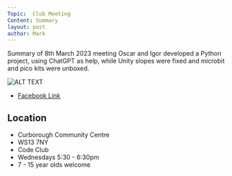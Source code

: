 ```yaml
---
Topic:  Club Meeting
Content: Summary
layout: post
author: Mark
---
```

Summary of 8th March 2023 meeting
Oscar and Igor developed a Python project, using ChatGPT as help, while Unity slopes were fixed and microbit and pico kits were unboxed.

![ALT TEXT](https://scontent.fbhx6-1.fna.fbcdn.net/v/t39.30808-6/331545164_163626943178117_3805083375570990427_n.jpg?stp=dst-jpg_p720x720&_nc_cat=102&ccb=1-7&_nc_sid=5f2048&_nc_ohc=L_8RctH8Bb8AX90Cepn&_nc_ht=scontent.fbhx6-1.fna&edm=AKK4YLsEAAAA&oh=00_AfAUiYjwUfTUHrKVX3iSmJpDU_8rwIG6TpJJQ4Rz7ySjmQ&oe=652C693B)

* [Facebook Link](https://www.facebook.com/720665616418529/posts/716949140123510)

## Location

* Curborough Community Centre
* WS13 7NY
* Code Club
* Wednesdays 5:30 - 6:30pm
* 7 - 15 year olds welcome

